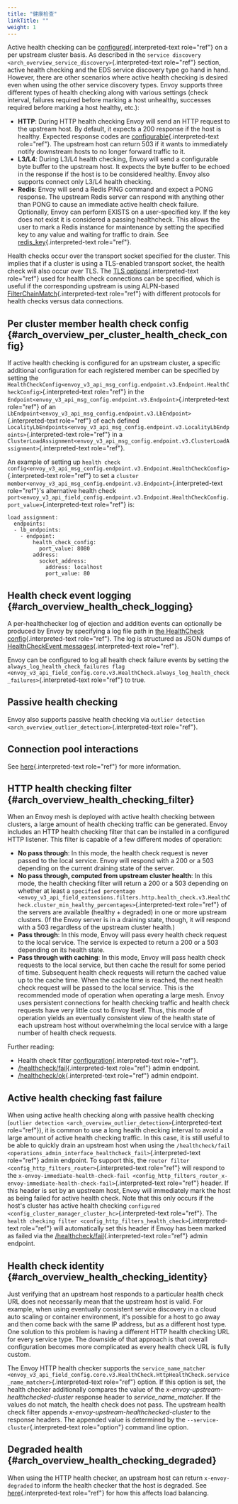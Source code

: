 ```yaml
---
title: "健康检查"
linkTitle: ""
weight: 1
---
```


Active health checking can be
[configured](config_cluster_manager_cluster_hc){.interpreted-text
role="ref"} on a per upstream cluster basis. As described in the
`service discovery <arch_overview_service_discovery>`{.interpreted-text role="ref"}
section, active health checking and the EDS service discovery type go
hand in hand. However, there are other scenarios where active health
checking is desired even when using the other service discovery types.
Envoy supports three different types of health checking along with
various settings (check interval, failures required before marking a
host unhealthy, successes required before marking a host healthy, etc.):

- **HTTP**: During HTTP health checking Envoy will send an HTTP
  request to the upstream host. By default, it expects a 200 response
  if the host is healthy. Expected response codes are
  [configurable](envoy_v3_api_msg_config.core.v3.HealthCheck.HttpHealthCheck){.interpreted-text
  role="ref"}. The upstream host can return 503 if it wants to
  immediately notify downstream hosts to no longer forward traffic to
  it.
- **L3/L4**: During L3/L4 health checking, Envoy will send a
  configurable byte buffer to the upstream host. It expects the byte
  buffer to be echoed in the response if the host is to be considered
  healthy. Envoy also supports connect only L3/L4 health checking.
- **Redis**: Envoy will send a Redis PING command and expect a PONG
  response. The upstream Redis server can respond with anything other
  than PONG to cause an immediate active health check failure.
  Optionally, Envoy can perform EXISTS on a user-specified key. If the
  key does not exist it is considered a passing healthcheck. This
  allows the user to mark a Redis instance for maintenance by setting
  the specified key to any value and waiting for traffic to drain. See
  [redis_key](envoy_v3_api_msg_config.health_checker.redis.v2.Redis){.interpreted-text
  role="ref"}.

Health checks occur over the transport socket specified for the cluster.
This implies that if a cluster is using a TLS-enabled transport socket,
the health check will also occur over TLS. The
[TLS options](envoy_v3_api_msg_config.core.v3.HealthCheck.TlsOptions){.interpreted-text
role="ref"} used for health check connections can be specified, which is
useful if the corresponding upstream is using ALPN-based
[FilterChainMatch](envoy_v3_api_msg_config.listener.v3.FilterChainMatch){.interpreted-text
role="ref"} with different protocols for health checks versus data
connections.

## Per cluster member health check config {#arch_overview_per_cluster_health_check_config}

If active health checking is configured for an upstream cluster, a
specific additional configuration for each registered member can be
specified by setting the
`HealthCheckConfig<envoy_v3_api_msg_config.endpoint.v3.Endpoint.HealthCheckConfig>`{.interpreted-text
role="ref"} in the
`Endpoint<envoy_v3_api_msg_config.endpoint.v3.Endpoint>`{.interpreted-text
role="ref"} of an
`LbEndpoint<envoy_v3_api_msg_config.endpoint.v3.LbEndpoint>`{.interpreted-text
role="ref"} of each defined
`LocalityLbEndpoints<envoy_v3_api_msg_config.endpoint.v3.LocalityLbEndpoints>`{.interpreted-text
role="ref"} in a
`ClusterLoadAssignment<envoy_v3_api_msg_config.endpoint.v3.ClusterLoadAssignment>`{.interpreted-text
role="ref"}.

An example of setting up
`health check config<envoy_v3_api_msg_config.endpoint.v3.Endpoint.HealthCheckConfig>`{.interpreted-text
role="ref"} to set a
`cluster member<envoy_v3_api_msg_config.endpoint.v3.Endpoint>`{.interpreted-text
role="ref"}\'s alternative health check
`port<envoy_v3_api_field_config.endpoint.v3.Endpoint.HealthCheckConfig.port_value>`{.interpreted-text
role="ref"} is:

```{.yaml}
load_assignment:
  endpoints:
  - lb_endpoints:
    - endpoint:
        health_check_config:
          port_value: 8080
        address:
          socket_address:
            address: localhost
            port_value: 80
```

## Health check event logging {#arch_overview_health_check_logging}

A per-healthchecker log of ejection and addition events can optionally
be produced by Envoy by specifying a log file path in
[the HealthCheck config](envoy_v3_api_field_config.core.v3.HealthCheck.event_log_path){.interpreted-text
role="ref"}. The log is structured as JSON dumps of
[HealthCheckEvent messages](envoy_v3_api_msg_data.core.v3.HealthCheckEvent){.interpreted-text
role="ref"}.

Envoy can be configured to log all health check failure events by
setting the `always_log_health_check_failures flag <envoy_v3_api_field_config.core.v3.HealthCheck.always_log_health_check_failures>`{.interpreted-text
role="ref"} to true.

## Passive health checking

Envoy also supports passive health checking via `outlier detection <arch_overview_outlier_detection>`{.interpreted-text role="ref"}.

## Connection pool interactions

See [here](arch_overview_conn_pool_health_checking){.interpreted-text
role="ref"} for more information.

## HTTP health checking filter {#arch_overview_health_checking_filter}

When an Envoy mesh is deployed with active health checking between
clusters, a large amount of health checking traffic can be generated.
Envoy includes an HTTP health checking filter that can be installed in a
configured HTTP listener. This filter is capable of a few different
modes of operation:

- **No pass through**: In this mode, the health check request is never
  passed to the local service. Envoy will respond with a 200 or a 503
  depending on the current draining state of the server.
- **No pass through, computed from upstream cluster health**: In this
  mode, the health checking filter will return a 200 or a 503
  depending on whether at least a `specified percentage <envoy_v3_api_field_extensions.filters.http.health_check.v3.HealthCheck.cluster_min_healthy_percentages>`{.interpreted-text
  role="ref"} of the servers are available (healthy + degraded) in one
  or more upstream clusters. (If the Envoy server is in a draining
  state, though, it will respond with a 503 regardless of the upstream
  cluster health.)
- **Pass through**: In this mode, Envoy will pass every health check
  request to the local service. The service is expected to return a
  200 or a 503 depending on its health state.
- **Pass through with caching**: In this mode, Envoy will pass health
  check requests to the local service, but then cache the result for
  some period of time. Subsequent health check requests will return
  the cached value up to the cache time. When the cache time is
  reached, the next health check request will be passed to the local
  service. This is the recommended mode of operation when operating a
  large mesh. Envoy uses persistent connections for health checking
  traffic and health check requests have very little cost to Envoy
  itself. Thus, this mode of operation yields an eventually consistent
  view of the health state of each upstream host without overwhelming
  the local service with a large number of health check requests.

Further reading:

- Health check filter
  [configuration](config_http_filters_health_check){.interpreted-text
  role="ref"}.
- [/healthcheck/fail](operations_admin_interface_healthcheck_fail){.interpreted-text
  role="ref"} admin endpoint.
- [/healthcheck/ok](operations_admin_interface_healthcheck_ok){.interpreted-text
  role="ref"} admin endpoint.

## Active health checking fast failure

When using active health checking along with passive health checking
(`outlier detection <arch_overview_outlier_detection>`{.interpreted-text role="ref"}), it is
common to use a long health checking interval to avoid a large amount of
active health checking traffic. In this case, it is still useful to be
able to quickly drain an upstream host when using the `/healthcheck/fail <operations_admin_interface_healthcheck_fail>`{.interpreted-text
role="ref"} admin endpoint. To support this, the `router filter <config_http_filters_router>`{.interpreted-text role="ref"} will
respond to the `x-envoy-immediate-health-check-fail <config_http_filters_router_x-envoy-immediate-health-check-fail>`{.interpreted-text
role="ref"} header. If this header is set by an upstream host, Envoy
will immediately mark the host as being failed for active health check.
Note that this only occurs if the host\'s cluster has active health
checking `configured <config_cluster_manager_cluster_hc>`{.interpreted-text role="ref"}. The
`health checking filter <config_http_filters_health_check>`{.interpreted-text role="ref"} will
automatically set this header if Envoy has been marked as failed via the
[/healthcheck/fail](operations_admin_interface_healthcheck_fail){.interpreted-text
role="ref"} admin endpoint.

## Health check identity {#arch_overview_health_checking_identity}

Just verifying that an upstream host responds to a particular health
check URL does not necessarily mean that the upstream host is valid. For
example, when using eventually consistent service discovery in a cloud
auto scaling or container environment, it\'s possible for a host to go
away and then come back with the same IP address, but as a different
host type. One solution to this problem is having a different HTTP
health checking URL for every service type. The downside of that
approach is that overall configuration becomes more complicated as every
health check URL is fully custom.

The Envoy HTTP health checker supports the `service_name_matcher <envoy_v3_api_field_config.core.v3.HealthCheck.HttpHealthCheck.service_name_matcher>`{.interpreted-text
role="ref"} option. If this option is set, the health checker
additionally compares the value of the
_x-envoy-upstream-healthchecked-cluster_ response header to
_service_name_matcher_. If the values do not match, the health check
does not pass. The upstream health check filter appends
_x-envoy-upstream-healthchecked-cluster_ to the response headers. The
appended value is determined by the
`--service-cluster`{.interpreted-text role="option"} command line
option.

## Degraded health {#arch_overview_health_checking_degraded}

When using the HTTP health checker, an upstream host can return
`x-envoy-degraded` to inform the health checker that the host is
degraded. See
[here](arch_overview_load_balancing_degraded){.interpreted-text
role="ref"} for how this affects load balancing.
